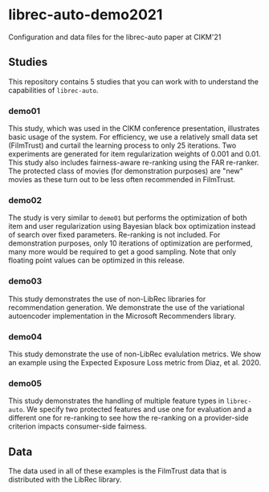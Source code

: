 # librec-auto-demo2021

Configuration and data files for the librec-auto paper at CIKM'21

## Studies

This repository contains 5 studies that you can work with to understand the capabilities of ``librec-auto``. 

### demo01

This study, which was used in the CIKM conference presentation, illustrates basic usage of the system. For efficiency, we use a 
relatively small data set (FilmTrust) and curtail the learning process
to only 25 iterations. Two experiments are generated for item regularization weights of 0.001 and 0.01. This study also includes
fairness-aware re-ranking using the FAR re-ranker. The protected class of movies (for demonstration purposes) are "new" movies as
these turn out to be less often recommended in FilmTrust.

### demo02

The study is very similar to ``demo01`` but performs the optimization of both item and user regularization using Bayesian black box optimization
instead of search over fixed parameters. Re-ranking is not included. For demonstration purposes, only 10 iterations of optimization 
are performed, many more would be required to get a good sampling. Note that only floating point values can be optimized in this release.

### demo03

This study demonstrates the use of non-LibRec libraries for recommendation generation. We demonstrate the use of the variational autoencoder implementation in the Microsoft Recommenders library.

### demo04

This study demonstrate the use of non-LibRec evalulation metrics. We show an example using the Expected Exposure Loss metric from Diaz, et al. 2020. 

### demo05

This study demonstrates the handling of multiple feature types in `librec-auto`. We specify two protected features and use one for evaluation and a different one for re-ranking to see how the re-ranking on a provider-side criterion impacts consumer-side fairness.

##  Data

The data used in all of these examples is the FilmTrust data that is distributed with the LibRec library.
